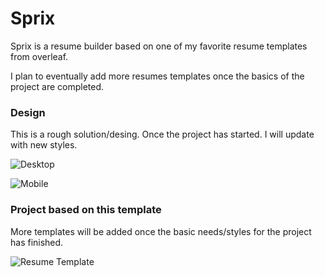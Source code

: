# Sprix

Sprix is a resume builder based on one of my favorite resume templates from overleaf.

I plan to eventually add more resumes templates once the basics of the project are completed.

### Design
This is a rough solution/desing. Once the project has started. I will update with new styles.

![Desktop](https://github.com/makyf/Sprix/blob/main/assets/design-desktop.png?raw=true)

![Mobile](https://github.com/makyf/Sprix/blob/main/assets/design-mobile.png?raw=true)


### Project based on this template
More templates will be added once the basic needs/styles for the project has finished.

![Resume Template](https://github.com/makyf/Sprix/blob/main/assets/Jake-template.png?raw=true)
